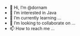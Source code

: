 - 👋 Hi, I’m @dornam
- 👀 I’m interested in Java
- 🌱 I’m currently learning ...
- 💞️ I’m looking to collaborate on ...
- 📫 How to reach me ...

<!---
dornam/dornam is a ✨ special ✨ repository because its `README.md` (this file) appears on your GitHub profile.
You can click the Preview link to take a look at your changes.
--->
